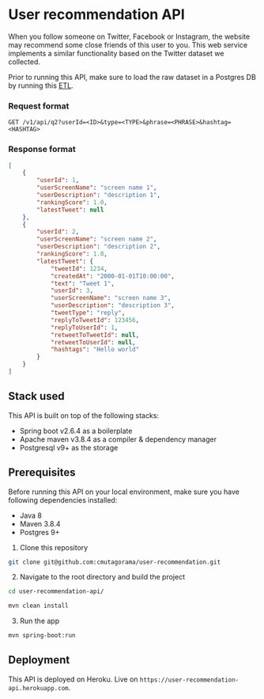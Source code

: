 # User recommendation API

When you follow someone on Twitter, Facebook or Instagram, the website may recommend some close friends of this user to you. This web service implements a similar functionality based on the Twitter dataset we collected.

Prior to running this API, make sure to load the raw dataset in a Postgres DB by running this [ETL](https://github.com/cmutagorama/etl-java).

### Request format

`GET /v1/api/q2?userId=<ID>&type=<TYPE>&phrase=<PHRASE>&hashtag=<HASHTAG>`

### Response format

```json
[
	{
		"userId": 1,
		"userScreenName": "screen name 1",
		"userDescription": "description 1",
		"rankingScore": 1.0,
		"latestTweet": null
	},
	{
		"userId": 2,
		"userScreenName": "screen name 2",
		"userDescription": "description 2",
		"rankingScore": 1.0,
		"latestTweet": {
			"tweetId": 1234,
			"createdAt": "2000-01-01T10:00:00",
			"text": "Tweet 1",
			"userId": 3,
			"userScreenName": "screen name 3",
			"userDescription": "description 3",
			"tweetType": "reply",
			"replyToTweetId": 123456,
			"replyToUserId": 1,
			"retweetToTweetId": null,
			"retweetToUserId": null,
			"hashtags": "Hello world"
		}
	}
]
```

## Stack used

This API is built on top of the following stacks:
- Spring boot v2.6.4 as a boilerplate
- Apache maven v3.8.4 as a compiler & dependency manager
- Postgresql v9+ as the storage

## Prerequisites

Before running this API on your local environment, make sure you have following dependencies installed:
- Java 8
- Maven 3.8.4
- Postgres 9+

1. Clone this repository

```bash
git clone git@github.com:cmutagorama/user-recommendation.git
```

2. Navigate to the root directory and build the project

```bash
cd user-recommendation-api/

mvn clean install
```

3. Run the app

```bash
mvn spring-boot:run
```

## Deployment

This API is deployed on Heroku. Live on `https://user-recommendation-api.herokuapp.com`.